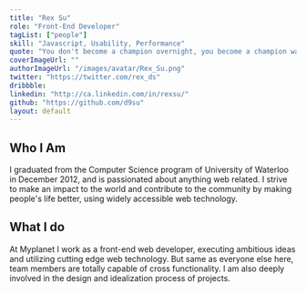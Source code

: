 ```yaml
---
title: "Rex Su"
role: "Front-End Developer"
tagList: ["people"]
skill: "Javascript, Usability, Performance"
quote: "You don't become a champion overnight, you become a champion way before that."
coverImageUrl: ""
authorImageUrl: "/images/avatar/Rex_Su.png"
twitter: "https://twitter.com/rex_ds"
dribbble:
linkedin: "http://ca.linkedin.com/in/rexsu/"
github: "https://github.com/d9su"
layout: default
---
```


## Who I Am

I graduated from the Computer Science program of University of Waterloo in December 2012, and is passionated about anything web related. I strive to make an impact to the world and contribute to the community by making people's life better, using widely accessible web technology.

## What I do

At Myplanet I work as a front-end web developer, executing ambitious ideas and utilizing cutting edge web technology. But same as everyone else here, team members are totally capable of cross functionality. I am also deeply involved in the design and idealization process of projects.
